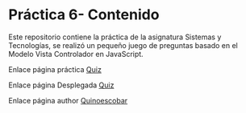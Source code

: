 # Práctica 6- Contenido

Este repositorio contiene la práctica de la asignatura Sistemas y Tecnologías,  se realizó un pequeño juego de preguntas  basado en el Modelo Vista Controlador en JavaScript.


Enlace página práctica [Quiz](https://quinoescobar.github.io/sytw_prt_06)

Enlace página Desplegada [Quiz](http://10.6.128.92:8080/)

Enlace página author [Quinoescobar](https://quinoescobar.github.io)
